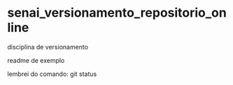 # senai_versionamento_repositorio_online


disciplina de versionamento

readme de exemplo

lembrei do comando: git status
